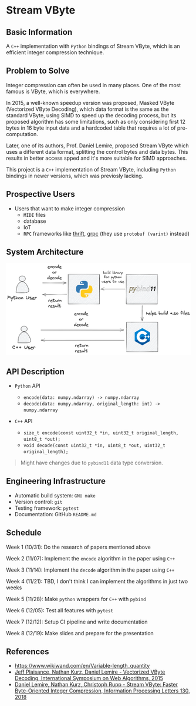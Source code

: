 # Stream VByte

## Basic Information

A `C++` implementation with `Python` bindings of Stream VByte, which is an efficient integer compression technique.

## Problem to Solve

Integer compression can often be used in many places. One of the most famous is VByte, which is everywhere. 

In 2015, a well-known speedup version was proposed, Masked VByte (Vectorized VByte Decoding), which data format is the same as the standard VByte, using SIMD to speed up the decoding process, but its proposed algorithm has some limitations, such as only considering first 12 bytes in 16 byte input data and a hardcoded table that requires a lot of pre-computation. 

Later, one of its authors, Prof. Daniel Lemire, proposed Stream VByte which uses a different data format, splitting the control bytes and data bytes. This results in better access spped and it's more suitable for SIMD approaches.

This project is a `C++` implementation of Stream VByte, including `Python` bindings in newer versions, which was previosly lacking.

## Prospective Users

- Users that want to make integer compression
  - `MIDI` files
  - database
  - IoT
  - `RPC` frameworks like [thrift](https://github.com/facebook/fbthrift), [grpc](https://github.com/grpc/grpc) (they use `protobuf (varint)` instead)

## System Architecture

![System Architecture](assets/system-architecture.png)

## API Description

- `Python` API
  - `encode(data: numpy.ndarray) -> numpy.ndarray`
  - `decode(data: numpy.ndarray, original_length: int) -> numpy.ndarray`

- `C++` API
  - `size_t encode(const uint32_t *in, uint32_t original_length, uint8_t *out);`
  - `void decode(const uint32_t *in, uint8_t *out, uint32_t original_length);`

> Might have changes due to `pybind11` data type conversion.

## Engineering Infrastructure

- Automatic build system: `GNU make`
- Version control: `git`
- Testing framework: `pytest`
- Documentation: GitHub `README.md`

## Schedule

Week 1 (10/31): Do the research of papers mentioned above

Week 2 (11/07): Implement the `encode` algorithm in the paper using `C++`

Week 3 (11/14): Implement the `decode` algorithm in the paper using `C++`

Week 4 (11/21): TBD, I don't think I can implement the algorithms in just two weeks

Week 5 (11/28): Make `python` wrappers for `C++` with `pybind`

Week 6 (12/05): Test all features with `pytest`

Week 7 (12/12): Setup CI pipeline and write documentation

Week 8 (12/19): Make slides and prepare for the presentation

## References

- <https://www.wikiwand.com/en/Variable-length_quantity>
- [Jeff Plaisance, Nathan Kurz, Daniel Lemire - Vectorized VByte Decoding, International Symposium on Web Algorithms, 2015](https://arxiv.org/abs/1503.07387)
- [Daniel Lemire, Nathan Kurz, Christoph Rupp - Stream VByte: Faster Byte-Oriented Integer Compression, Information Processing Letters 130, 2018](https://arxiv.org/abs/1709.08990)
